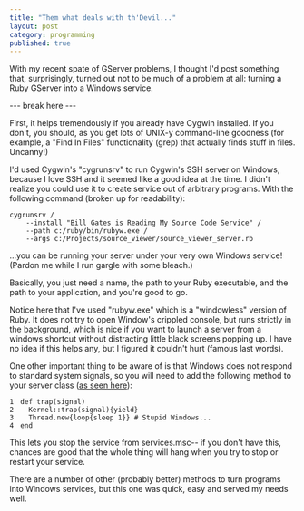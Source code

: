 ```yaml
---
title: "Them what deals with th'Devil..."
layout: post
category: programming
published: true
---
```

With my recent spate of GServer problems, I thought I'd post something that, surprisingly, turned out not to be much of a problem at all: turning a Ruby GServer into a Windows service.

--- break here ---

First, it helps tremendously if you already have Cygwin installed.  If you don't, you should, as you get lots of UNIX-y command-line goodness (for example, a "Find In Files" functionality (grep) that actually finds stuff in files.  Uncanny!)

I'd used Cygwin's "cygrunsrv" to run Cygwin's SSH server on Windows, because I love SSH and it seemed like a good idea at the time.  I didn't realize you could use it to create service out of arbitrary programs.  With the following command (broken up for readability):

    cygrunsrv /
        --install "Bill Gates is Reading My Source Code Service" /
        --path c:/ruby/bin/rubyw.exe /
        --args c:/Projects/source_viewer/source_viewer_server.rb


...you can be running your server under your very own Windows service!  (Pardon me while I run gargle with some bleach.)

Basically, you just need a name, the path to your Ruby executable, and the path to your application, and you're good to go.  

Notice here that I've used "rubyw.exe" which is a "windowless" version of Ruby.  It does not try to open Window's crippled console, but runs strictly in the background, which is nice if you want to launch a server from a windows shortcut without distracting little black screens popping up.  I have no idea if this helps any, but I figured it couldn't hurt (famous last words).

One other important thing to be aware of is that Windows does not respond to standard system signals, so you will need to add the following method to your server class ([as seen here](http://blade.nagaokaut.ac.jp/cgi-bin/scat.rb/ruby/ruby-talk/109133)):

<div class="ruby"><pre style="overflow: hidden;"><code class="line_number" style="float: left; margin-right: 1em">1
2
3
4</code><code><span class="keyword">def </span><span class="method">trap</span><span class="punct">(</span><span class="ident">signal</span><span class="punct">)</span>
&nbsp;&nbsp;<span class="constant">Kernel</span><span class="punct">::</span><span class="ident">trap</span><span class="punct">(</span><span class="ident">signal</span><span class="punct">){</span><span class="keyword">yield</span><span class="punct">}</span> 
&nbsp;&nbsp;<span class="constant">Thread</span><span class="punct">.</span><span class="ident">new</span><span class="punct">{</span><span class="ident">loop</span><span class="punct">{</span><span class="ident">sleep</span> <span class="number">1</span><span class="punct">}}</span> <span class="comment"># Stupid Windows...</span>
<span class="keyword">end</span></code></pre></div>

This lets you stop the service from services.msc-- if you don't have this, chances are good that the whole thing will hang when you try to stop or restart your service.

There are a number of other (probably better) methods to turn programs into Windows services, but this one was quick, easy and served my needs well.

